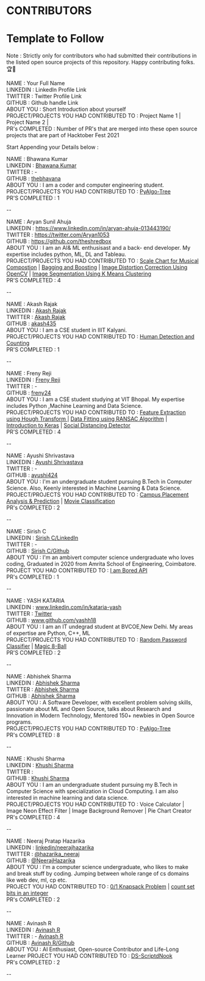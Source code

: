 # CONTRIBUTORS

# Template to Follow

Note : Strictly only for contributors who had submitted their contributions in the listed open source projects of this repository. Happy contributing folks.🏆👏

NAME : Your Full Name <br>
LINKEDIN : LinkedIn Profile Link <br>
TWITTER : Twitter Profile Link <br>
GITHUB : Github handle Link <br>
ABOUT YOU : Short Introduction about yourself <br>
PROJECT/PROJECTS YOU HAD CONTRIBUTED TO : Project Name 1 | Project Name 2 | <br>
PR's COMPLETED : Number of PR's that are merged into these open source projects that are part of Hacktober Fest 2021 <br>

Start Appending your Details below :

NAME : Bhawana Kumar <br>
LINKEDIN : [Bhawana Kumar](www.linkedin.com/in/bhawana-kumar) <br>
TWITTER :  - <br>
GITHUB : [thebhavana](https://github.com/thebhavana) <br>
ABOUT YOU : I am a coder and computer engineering student. <br>
PROJECT/PROJECTS YOU HAD CONTRIBUTED TO : [PyAlgo-Tree](https://github.com/prathimacode-hub/PyAlgo-Tree) <br>
PR'S COMPLETED : 1 <br>

--

NAME : Aryan Sunil Ahuja <br>
LINKEDIN : https://www.linkedin.com/in/aryan-ahuja-013443190/ <br>
TWITTER : https://twitter.com/Aryan1053 <br>
GITHUB : https://github.com/theshredbox <br>
ABOUT YOU : I am an AI& ML enthusisast and a back- end developer. My expertise includes python, ML, DL and Tableau. <br>
PROJECT/PROJECTS YOU HAD CONTRIBUTED TO : [Scale Chart for Musical Compostion](https://github.com/prathimacode-hub/Awesome_Python_Scripts/tree/main/GUIScripts/Scale%20Chart%20For%20Musical%20Composition) |  [Bagging and Boosting](https://github.com/prathimacode-hub/DS-ScriptsNook/tree/main/Machine%20Learning/Algorithms/Bagging%20and%20Boosting) |  [Image Distortion Correction Using OpenCV](https://github.com/prathimacode-hub/Awesome_Python_Scripts/tree/main/ImageProcessingScripts/Image%20Distortion%20Correction%20Using%20OpenCV) |  [Image Segmentation Using K Means Clustering](https://github.com/prathimacode-hub/Awesome_Python_Scripts/tree/main/ImageProcessingScripts/Image%20Segmentation%20Using%20K%20Means%20Clustering) <br>
PR'S COMPLETED : 4 <br>

--

NAME : Akash Rajak <br>
LINKEDIN : [Akash Rajak](https://www.linkedin.com/in/akash-rajak-akash435/) <br>
TWITTER :  [Akash Rajak](https://twitter.com/akash_ramanand) <br>
GITHUB : [akash435](https://github.com/akash435) <br>
ABOUT YOU : I am a CSE student in IIIT Kalyani. <br>
PROJECT/PROJECTS YOU HAD CONTRIBUTED TO : [Human Detection and Counting](https://github.com/prathimacode-hub/PyAlgo-Tree/tree/main/Computer%20Vision/Human%20Detection%20and%20Counting) <br>
PR'S COMPLETED : 1 <br>

--

NAME : Freny Reji <br>
LINKEDIN : [Freny Reji](https://www.linkedin.com/in/freny-reji-2401) <br>
TWITTER :  - <br>
GITHUB : [freny24](https://github.com/freny24) <br>
ABOUT YOU : I am a CSE student studying at VIT Bhopal. My expertise includes Python ,Machine Learning and Data Science. <br>
PROJECT/PROJECTS YOU HAD CONTRIBUTED TO : [Feature Extraction using Hough Transform ](https://github.com/freny24/DS-ScriptsNook/tree/main/Computer%20Vision/Tutorials/Feature%20Extraction%20using%20Hough%20Transform) | [Data Fitting using RANSAC Algorithm](https://github.com/freny24/DS-ScriptsNook/tree/main/Computer%20Vision/Tutorials/Data%20Fitting%20using%20RANSAC%20Algorithm) | [Introduction to Keras](https://github.com/freny24/DS-ScriptsNook/tree/main/Deep%20Learning/Introduction%20to%20Keras) | [Social Distancing Detector](https://github.com/freny24/ML-ProjectKart/tree/main/Social%20Distancing%20Detector) <br>
PR'S COMPLETED : 4

--

NAME : Ayushi Shrivastava <br>
LINKEDIN : [Ayushi Shrivastava](https://www.linkedin.com/in/ayushi-shrivastava-bb8b37199/) <br>
TWITTER : - <br>
GITHUB : [ayushi424](https://github.com/ayushi424) <br>
ABOUT YOU : I'm an undergraduate student pursuing B.Tech in Computer Science. Also, Keenly interested in Machine Learning & Data Science. <br>
PROJECT/PROJECTS YOU HAD CONTRIBUTED TO : [Campus Placement Analysis & Prediction](https://github.com/prathimacode-hub/PyAlgo-Tree/tree/main/Machine%20Learning/Campus%20Placement%20Analysis%20%26%20Prediction) | [Movie Classification](https://github.com/prathimacode-hub/PyAlgo-Tree/tree/main/Machine%20Learning/Movie%20Classification) <br>
PR's COMPLETED : 2 <br>

--

NAME : Sirish C <br>
LINKEDIN : [Sirish C/LinkedIn](https://www.linkedin.com/in/sirish-c/) <br>
TWITTER : - <br>
GITHUB : [Sirish C/Github](https://github.com/SirishC) <br>
ABOUT YOU : I'm an ambivert computer science undergraduate who loves coding, Graduated in 2020 from Amrita School of Engineering, Coimbatore.<br>
PROJECT YOU HAD CONTRIBUTED TO : [I am Bored API](https://github.com/prathimacode-hub/Awesome_Python_Scripts/tree/main/APIScripts/I%20am%20Bored%20API) <br>
PR's COMPLETED : 1 <br>

--

NAME : YASH KATARIA <br>
LINKEDIN : www.linkedin.com/in/kataria-yash <br>
TWITTER : [Twitter](www.twitter.com/yashh18_) <br>
GITHUB : www.github.com/yashh18 <br>
ABOUT YOU : I am an IT undegrad student at BVCOE,New Delhi. My areas of expertise are Python, C++, ML <br>
PROJECT/PROJECTS YOU HAD CONTRIBUTED TO : [Random Password Classifier](https://github.com/prathimacode-hub/Awesome_Python_Scripts/tree/main/BasicPythonScripts/Random%20Password%20Classifier) |
[Magic 8-Ball](https://github.com/prathimacode-hub/Awesome_Python_Scripts/tree/main/BasicPythonScripts/Magic%208-Ball) <br>
PR'S COMPLETED : 2 <br>

--

NAME : Abhishek Sharma<br>
LINKEDIN : [Abhishek Sharma](https://www.linkedin.com/in/abhishek-sharma-aa06a9183/) <br>
TWITTER : [Abhishek Sharma](https://twitter.com/Abhishe08346491) <br>
GITHUB : [Abhishek Sharma](https://github.com/abhisheks008) <br>
ABOUT YOU : A Software Developer, with excellent problem solving skills, passionate about ML and Open Source, talks about Research and Innovation in Modern Technology, Mentored 150+ newbies in Open Source programs. <br>
PROJECT/PROJECTS YOU HAD CONTRIBUTED TO : [PyAlgo-Tree](https://github.com/prathimacode-hub/PyAlgo-Tree) <br>
PR's COMPLETED : 8 <br>

--

NAME : Khushi Sharma <br>
LINKEDIN : [Khushi Sharma](https://www.linkedin.com/in/khushi-sharma-478307202) <br>
TWITTER :  <br>
GITHUB : [Khushi Sharma](https://github.com/Khushi-sharma07) <br>
ABOUT YOU : I am an undergraduate student pursuing my B.Tech in Computer Science with specialization in Cloud Computing. I am also interested in machine learning and data science. <br>
PROJECT/PROJECTS YOU HAD CONTRIBUTED TO : Voice Calculator | Image Neon Effect Filter | Image Background Remover | Pie Chart Creator <br>
PR's COMPLETED : 4 <br>

--

NAME : Neeraj Pratap Hazarika <br>
LINKEDIN : [linkedin/neerajhazarika](https://www.linkedin.com/in/neerajhazarika/) <br>
TWITTER : [@hazarika_neeraj](https://twitter.com/hazarika_neeraj) <br>
GITHUB : [@NeerajHazarika](https://github.com/NeerajHazarika) <br>
ABOUT YOU : I'm a computer science undergraduate, who likes to make and break stuff by coding. Jumping between whole range of cs domains like web dev, ml, cp etc. <br>
PROJECT YOU HAD CONTRIBUTED TO : [0/1 Knapsack Problem](https://github.com/prathimacode-hub/PyAlgo-Tree/tree/main/Dynamic%20Programming/0%201%20Knapsack) | [count set bits in an integer](https://github.com/prathimacode-hub/PyAlgo-Tree/tree/main/Bit%20Manipulation/Count%20Set%20Bits%20in%20an%20integer) <br>
PR's COMPLETED : 2 <br>

-- 

NAME : Avinash R <br>
LINKEDIN : [Avinash R](https://www.linkedin.com/in/avinash-r-2113741b1/) <br>
TWITTER : - [Avinash R](https://twitter.com/Avinash24328385?s=08) <br>
GITHUB : [Avinash R/Github](https://github.com/avinash-218)<br>
ABOUT YOU : AI Enthusiast, Open-source Contributor and Life-Long Learner
PROJECT YOU HAD CONTRIBUTED TO : [DS-ScriptdNook](https://github.com/prathimacode-hub/DS-ScriptsNook) <br>
PR's COMPLETED : 2 <br>

-- 
